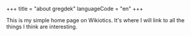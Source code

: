 +++
title = "about gregdek"
languageCode = "en"
+++

This is my simple home page on Wikiotics. It's where I will link to all
the things I think are interesting.
